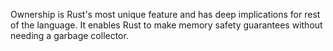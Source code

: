 Ownership is Rust's most unique feature and has deep implications for rest of the language. It enables Rust to make memory safety guarantees without needing a garbage collector.
